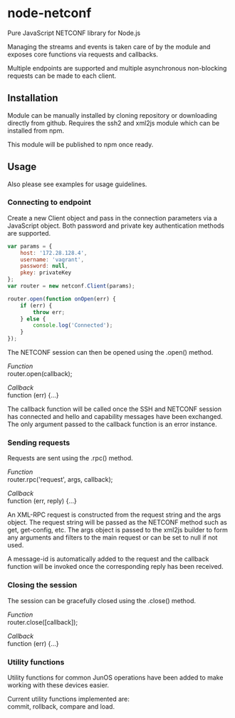 # node-netconf
Pure JavaScript NETCONF library for Node.js

Managing the streams and events is taken care of by the module and exposes core functions via requests and callbacks.

Multiple endpoints are supported and multiple asynchronous non-blocking requests can be made to each client.

## Installation
Module can be manually installed by cloning repository or downloading directly from github.
Requires the ssh2 and xml2js module which can be installed from npm.

This module will be published to npm once ready.

## Usage
Also please see examples for usage guidelines.

### Connecting to endpoint

Create a new Client object and pass in the connection parameters via a JavaScript object. Both password and private key authentication methods are supported.

```JavaScript
var params = {
    host: '172.28.128.4',
    username: 'vagrant',
    password: null,
    pkey: privateKey
};
var router = new netconf.Client(params);

router.open(function onOpen(err) {
    if (err) {
        throw err;
    } else {
        console.log('Connected');
    }
});
```

The NETCONF session can then be opened using the .open() method.

*Function*   
router.open(callback);

*Callback*  
function (err) {...}

The callback function will be called once the SSH and NETCONF session has connected and hello and capability messages have been exchanged. The only argument passed to the callback function is an error instance.

### Sending requests

Requests are sent using the .rpc() method.

*Function*  
router.rpc('request', args, callback);

*Callback*  
function (err, reply) {...}

An XML-RPC request is constructed from the request string and the args object. The request string will be passed as the NETCONF method such as get, get-config, etc. The args object is passed to the xml2js builder to form any arguments and filters to the main request or can be set to null if not used.

A message-id is automatically added to the request and the callback function will be invoked once the corresponding reply has been received.

### Closing the session

The session can be gracefully closed using the .close() method.

*Function*   
router.close([callback]);

*Callback*  
function (err) {...}

### Utility functions

Utility functions for common JunOS operations have been added to make working with these devices easier. 

Current utility functions implemented are:  
commit, rollback, compare and load.

